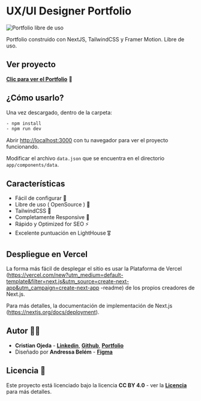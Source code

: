 # UX/UI Designer Portfolio

<img src='https://raw.githubusercontent.com/ojedacristian/designer-free-portfolio/master/public/uxportfoliotemplate.webp' alt='Portfolio libre de uso' />

Portfolio construido con NextJS, TailwindCSS y Framer Motion.
Libre de uso.

## Ver proyecto
**[Clic para ver el Portfolio](https://free-uxdesigner-portfolio.netlify.app/)** 🚀

## ¿Cómo usarlo?

Una vez descargado, dentro de la carpeta:

```bash
- npm install
- npm run dev
```

Abrir [http://localhost:3000](http://localhost:3000) con tu navegador para ver el proyecto funcionando.

Modificar el archivo ```data.json``` que se encuentra en el directorio ```app/components/data```. 


## Características

- Fácil de configurar 💯
- Libre de uso ( OpenSource ) 🥳
- TailwindCSS 🤘
- Completamente Responsive 🚀
- Rápido y Optimized for SEO ⚡
- Excelente puntuación en LightHouse 🎖️

## Despliegue en Vercel

La forma más fácil de desplegar el sitio es usar la Plataforma de Vercel (https://vercel.com/new?utm_medium=default-template&filter=next.js&utm_source=create-next-app&utm_campaign=create-next-app -readme) de los propios creadores de Next.js.

Para más detalles, la documentación de implementación de Next.js (https://nextjs.org/docs/deployment).


## Autor 👨‍💻

- **Cristian Ojeda** - **[Linkedin](https://linkedin.com/in/ojedacristian)**, **[Github](https://github.com/ojedacristian)**, **[Portfolio](https://cristianojeda.com.ar)**  
- Diseñado por **Andressa Belém** - **[Figma](https://www.figma.com/community/file/946944225031473055)**


## Licencia 📄

Este proyecto está licenciado bajo la licencia  **CC BY 4.0** - ver la **[Licencia](https://creativecommons.org/licenses/by/4.0/)** para más detalles.
